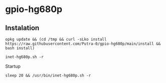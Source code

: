 # gpio-hg680p

## Instalation

```
opkg update && (cd /tmp && curl -sLko install https://raw.githubusercontent.com/Putra-0/gpio-hg680p/main/install && bash install)
```
  ```
  inet-hg680p.sh -r
  ```
  Startup
  ```
  sleep 20 && /usr/bin/inet-hg680p.sh -r
  ```
